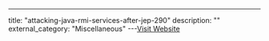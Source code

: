 ---
title: "attacking-java-rmi-services-after-jep-290"
description: ""
external_category: "Miscellaneous"
---[Visit Website](https://mogwailabs.de/blog/2019/03/attacking-java-rmi-services-after-jep-290/)

